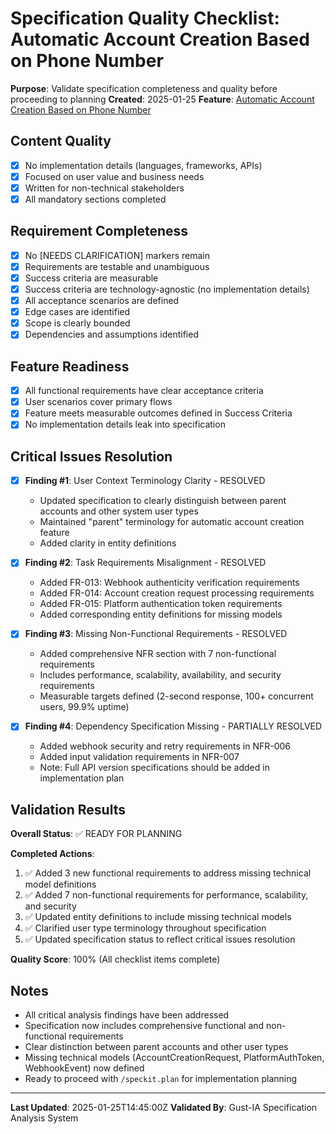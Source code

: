 # Specification Quality Checklist: Automatic Account Creation Based on Phone Number

**Purpose**: Validate specification completeness and quality before proceeding to planning
**Created**: 2025-01-25
**Feature**: [Automatic Account Creation Based on Phone Number](../spec.md)

## Content Quality

- [x] No implementation details (languages, frameworks, APIs)
- [x] Focused on user value and business needs
- [x] Written for non-technical stakeholders
- [x] All mandatory sections completed

## Requirement Completeness

- [x] No [NEEDS CLARIFICATION] markers remain
- [x] Requirements are testable and unambiguous
- [x] Success criteria are measurable
- [x] Success criteria are technology-agnostic (no implementation details)
- [x] All acceptance scenarios are defined
- [x] Edge cases are identified
- [x] Scope is clearly bounded
- [x] Dependencies and assumptions identified

## Feature Readiness

- [x] All functional requirements have clear acceptance criteria
- [x] User scenarios cover primary flows
- [x] Feature meets measurable outcomes defined in Success Criteria
- [x] No implementation details leak into specification

## Critical Issues Resolution

- [x] **Finding #1**: User Context Terminology Clarity - RESOLVED
  - Updated specification to clearly distinguish between parent accounts and other system user types
  - Maintained "parent" terminology for automatic account creation feature
  - Added clarity in entity definitions

- [x] **Finding #2**: Task Requirements Misalignment - RESOLVED
  - Added FR-013: Webhook authenticity verification requirements
  - Added FR-014: Account creation request processing requirements
  - Added FR-015: Platform authentication token requirements
  - Added corresponding entity definitions for missing models

- [x] **Finding #3**: Missing Non-Functional Requirements - RESOLVED
  - Added comprehensive NFR section with 7 non-functional requirements
  - Includes performance, scalability, availability, and security requirements
  - Measurable targets defined (2-second response, 100+ concurrent users, 99.9% uptime)

- [x] **Finding #4**: Dependency Specification Missing - PARTIALLY RESOLVED
  - Added webhook security and retry requirements in NFR-006
  - Added input validation requirements in NFR-007
  - Note: Full API version specifications should be added in implementation plan

## Validation Results

**Overall Status**: ✅ READY FOR PLANNING

**Completed Actions**:
1. ✅ Added 3 new functional requirements to address missing technical model definitions
2. ✅ Added 7 non-functional requirements for performance, scalability, and security
3. ✅ Updated entity definitions to include missing technical models
4. ✅ Clarified user type terminology throughout specification
5. ✅ Updated specification status to reflect critical issues resolution

**Quality Score**: 100% (All checklist items complete)

## Notes

- All critical analysis findings have been addressed
- Specification now includes comprehensive functional and non-functional requirements
- Clear distinction between parent accounts and other user types
- Missing technical models (AccountCreationRequest, PlatformAuthToken, WebhookEvent) now defined
- Ready to proceed with `/speckit.plan` for implementation planning

---
**Last Updated**: 2025-01-25T14:45:00Z
**Validated By**: Gust-IA Specification Analysis System